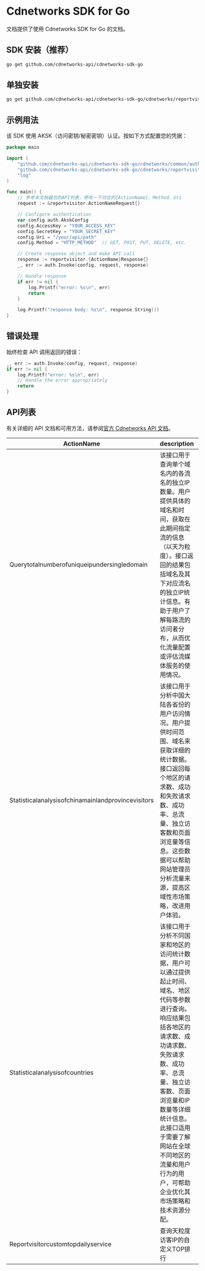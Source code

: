 # Cdnetworks SDK for Go

文档提供了使用 Cdnetworks SDK for Go 的文档。

## SDK 安装（推荐）

```bash
go get github.com/cdnetworks-api/cdnetworks-sdk-go
```

## 单独安装

```bash
go get github.com/cdnetworks-api/cdnetworks-sdk-go/cdnetworks/reportvisitor
```

## 示例用法

该 SDK 使用 AKSK（访问密钥/秘密密钥）认证。按如下方式配置您的凭据：

```go
package main

import (
    "github.com/cdnetworks-api/cdnetworks-sdk-go/cdnetworks/common/auth"
    "github.com/cdnetworks-api/cdnetworks-sdk-go/cdnetworks/reportvisitor"
    "log"
)

func main() {
    // 参考本文档最后的API列表，修改一下对应的{ActionName}、Method、Uri
    request := &reportvisitor.ActionNameRequest{}

    // Configure authentication
    var config auth.AkskConfig
    config.AccessKey = "YOUR_ACCESS_KEY"
    config.SecretKey = "YOUR_SECRET_KEY"
    config.Uri = "/your/api/path"
    config.Method = "HTTP_METHOD"  // GET, POST, PUT, DELETE, etc.

    // Create response object and make API call
    response := reportvisitor.{ActionName}Response{}
    _, err := auth.Invoke(config, request, response)

    // Handle response
    if err != nil {
        log.Printf("error: %s\n", err)
        return
    }

    log.Printf("response body: %s\n", response.String())
}
```

## 错误处理

始终检查 API 调用返回的错误：

```go
_, err := auth.Invoke(config, request, response)
if err != nil {
    log.Printf("error: %s\n", err)
    // Handle the error appropriately
    return
}
```

## API列表
有关详细的 API 文档和可用方法，请参阅[官方 Cdnetworks API 文档](https://docs.cdnetworks.com/en/cdn/apidocs)。

| ActionName | description | client_methods | uri |
| --- | --- | --- | --- |
| Querytotalnumberofuniqueipundersingledomain | 该接口用于查询单个域名内的各流名的独立IP数量。用户提供具体的域名和时间，获取在此期间指定流的信息（以天为粒度）。接口返回的结果包括域名及其下对应流名的独立IP统计信息。有助于用户了解每路流的访问者分布，从而优化流量配置或评估流媒体服务的使用情况。 | POST | /api/report/visitor/total/stream |
| Statisticalanalysisofchinamainlandprovincevisitors | 该接口用于分析中国大陆各省份的用户访问情况。用户提供时间范围、域名来获取详细的统计数据。接口返回每个地区的请求数、成功和失败请求数、成功率、总流量、独立访客数和页面浏览量等信息。这些数据可以帮助网站管理员分析流量来源，提高区域性市场策略，改进用户体验。 | POST | /api/report/visit/analysis/combine/province |
| Statisticalanalysisofcountries | 该接口用于分析不同国家和地区的访问统计数据，用户可以通过提供起止时间、域名、地区代码等参数进行查询。响应结果包括各地区的请求数、成功请求数、失败请求数、成功率、总流量、独立访客数、页面浏览量和IP数量等详细统计信息。此接口适用于需要了解网站在全球不同地区的流量和用户行为的用户，可帮助企业优化其市场策略和技术资源分配。<br> | POST | /api/report/visit/analysis/combine/country |
| Reportvisitorcustomtopdailyservice | 查询天粒度访客IP的自定义TOP排行 | POST | /api/report/visitor/custom-top/daily |